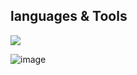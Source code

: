   ## languages & Tools
  <a href="https://skillicons.dev">
    <img src="https://skillicons.dev/icons?i=vscode,react,js,ts,notion&theme=light" />
  </a>

![image](https://github.com/user-attachments/assets/7bd36836-7c4f-4b88-a458-05aeb68f1241)


